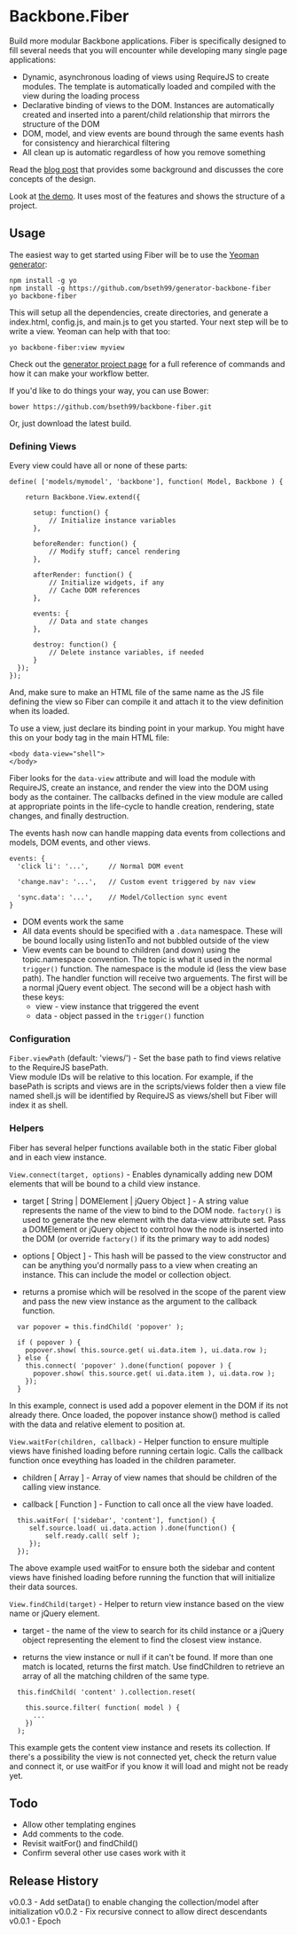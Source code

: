 Backbone.Fiber
=========

Build more modular Backbone applications.  Fiber is specifically designed to fill several needs that you will
encounter while developing many single page applications: 

  - Dynamic, asynchronous loading of views using RequireJS to create modules.  The template is automatically 
loaded and compiled with the view during the loading process
  - Declarative binding of views to the DOM.  Instances are automatically created and inserted into a parent/child 
relationship that mirrors the structure of the DOM
  - DOM, model, and view events are bound through the same events hash for consistency and hierarchical filtering
  - All clean up is automatic regardless of how you remove something
 

Read the [blog post](http://www.benknowscode.com/2013/08/extending-backbone-for-building-better-web-applications.html) 
that provides some background and discusses the core concepts of the design.

Look at [the demo](http://bseth99.github.io/backbone-fiber-demo/).  It uses most of the features and shows the 
structure of a project.

Usage
---------------

The easiest way to get started using Fiber will be to use the 
[Yeoman generator](https://github.com/bseth99/generator-backbone-fiber):
      
    npm install -g yo
    npm install -g https://github.com/bseth99/generator-backbone-fiber
    yo backbone-fiber
    
This will setup all the dependencies, create directories, and generate a index.html, config.js, and main.js to get 
you started.  Your next step will be to write a view.  Yeoman can help with that too:

    yo backbone-fiber:view myview
    
Check out the [generator project page](https://github.com/bseth99/generator-backbone-fiber) for a full reference of 
commands and how it can make your workflow better.

If you'd like to do things your way, you can use Bower:

    bower https://github.com/bseth99/backbone-fiber.git
    
Or, just download the latest build.


### Defining Views ###

Every view could have all or none of these parts:

    define( ['models/mymodel', 'backbone'], function( Model, Backbone ) {

        return Backbone.View.extend({
          
          setup: function() {
              // Initialize instance variables
          },

          beforeRender: function() {
              // Modify stuff; cancel rendering
          },

          afterRender: function() {
              // Initialize widgets, if any
              // Cache DOM references
          },

          events: {
              // Data and state changes
          },

          destroy: function() {
              // Delete instance variables, if needed
          }
      });
    });
    

And, make sure to make an HTML file of the same name as the JS file defining the view so Fiber can compile it and attach 
it to the view definition when its loaded.

To use a view, just declare its binding point in your markup.  You might have this on your body tag in the main HTML file:

    <body data-view="shell">
    </body>

Fiber looks for the `data-view` attribute and will load the module with RequireJS, create an instance, and render 
the view into the DOM using body as the container.  The callbacks defined in the view module are called at appropriate 
points in the life-cycle to handle creation, rendering, state changes, and finally destruction.


The events hash now can handle mapping data events from collections and models, DOM events, and other views.  

    events: {
      'click li': '...',     // Normal DOM event
      
      'change.nav': '...',   // Custom event triggered by nav view
      
      'sync.data': '...',    // Model/Collection sync event
    }
    
  - DOM events work the same  
  - All data events should be specified with a ````.data```` namespace.  These will be bound locally using listenTo 
    and not bubbled outside of the view
  - View events can be bound to children (and down) using the topic.namespace convention.  The topic is what it used 
    in the normal ````trigger()```` function.  The namespace is the module id (less the view base path).  The handler 
    function will receive two arguements.  The first will be a normal jQuery event object.  The second will be a object 
    hash with these keys:    
    - view - view instance that triggered the event
    - data - object passed in the ````trigger()```` function


### Configuration ###

`Fiber.viewPath` (default: 'views/') - Set the base path to find views relative to the RequireJS basePath.  
View module IDs will be relative to this location. For example, if the basePath is scripts and views are 
in the scripts/views folder then a view file named shell.js will be identified by RequireJS as views/shell 
but Fiber will index it as shell.


### Helpers ###

Fiber has several helper functions available both in the static Fiber global and in each view instance.  


`View.connect(target, options)` - Enables dynamically adding new DOM elements that will be
bound to a child view instance.

   - target [ String | DOMElement | jQuery Object ] - A string value represents the name of the view to bind to the DOM node.
   `factory()` is used to generate the new element with the data-view attribute
   set.  Pass a DOMElement or jQuery object to control how the node is inserted
   into the DOM (or override `factory()` if its the primary way to add nodes)

   - options [ Object ] - This hash will be passed to the view constructor and can be anything you'd
   normally pass to a view when creating an instance.  This can include the model
   or collection object.

   - returns a promise which will be resolved in the scope of the parent view and
   pass the new view instance as the argument to the callback function.

```
  var popover = this.findChild( 'popover' );
        
  if ( popover ) {
    popover.show( this.source.get( ui.data.item ), ui.data.row );
  } else {
    this.connect( 'popover' ).done(function( popover ) {
      popover.show( this.source.get( ui.data.item ), ui.data.row );
    });
  }
```

In this example, connect is used add a popover element in the DOM if its not already there.  Once
loaded, the popover instance show() method is called with the data and relative element to position
at.

`View.waitFor(children, callback)` - Helper function to ensure multiple views have finished loading before running
certain logic.  Calls the callback function once eveything has loaded in the children parameter.

   - children [ Array ] - Array of view names that should be children of the calling view instance.

   - callback [ Function ] - Function to call once all the view have loaded.

```
  this.waitFor( ['sidebar', 'content'], function() {
     self.source.load( ui.data.action ).done(function() {
         self.ready.call( self );
     });
  });
```

The above example used waitFor to ensure both the sidebar and content views have finished loading before
running the function that will initialize their data sources.

`View.findChild(target)` - Helper to return view instance based on the view name or jQuery element.

   - target - the name of the view to search for its child instance or a jQuery object representing
     the element to find the closest view instance.
     
   - returns the view instance or null if it can't be found.  If more than one match is located,
     returns the first match.  Use findChildren to retrieve an array of all the matching children of
     the same type.

```
  this.findChild( 'content' ).collection.reset(

    this.source.filter( function( model ) {
      ...
    })
  );
```

This example gets the content view instance and resets its collection.  If there's a possibility the 
view is not connected yet, check the return value and connect it, or use waitFor if you know it will load
and might not be ready yet.


Todo
---------------

  - Allow other templating engines
  - Add comments to the code.  
  - Revisit waitFor() and findChild()
  - Confirm several other use cases work with it
  
Release History
---------------

  v0.0.3 - Add setData() to enable changing the collection/model after initialization
  v0.0.2 - Fix recursive connect to allow direct descendants
  v0.0.1 - Epoch
  
